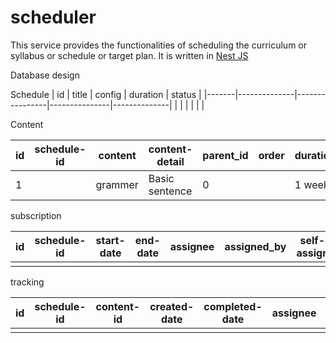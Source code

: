 # scheduler
This service provides the functionalities of scheduling the curriculum or syllabus or schedule or target plan. It is written in [Nest JS](https://github.com/nestjs/nest)

Database design

Schedule
| id    | title        | config         | duration      |   status     |
|-------|--------------|----------------|---------------|--------------|
|       |              |                |               |              |

Content

| id    |schedule-id| content  | content-detail | parent_id |order| duration | config  | context | context-id | prerequisite   | post-action | status   |
|-------|-----------|----------|----------------|-----------|------|---------|---------|---------|------------|----------------|-------------|----------|
|  1    |           |grammer   | Basic sentence | 0         |      | 1 week  | {JSON } |         |            | Letter knowing |assignment   |published |


subscription

| id    | schedule-id  | start-date     | end-date  | assignee | assigned_by  | self-assign | status |
|-------|--------------|----------------|-----------|----------|--------------|-------------|--------|
|       |              |                |           |          |              |             |        |

tracking

| id    | schedule-id  | content-id     | created-date  | completed-date| assignee | assigned_by  | self-assign | delay  | status |
|-------|--------------|----------------|---------------|---------------|----------|--------------|-------------|--------|--------|
|       |              |                |               |               |          |              |             |        |        |



